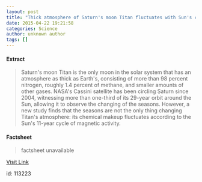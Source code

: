 ```yaml
---
layout: post
title: "Thick atmosphere of Saturn's moon Titan fluctuates with Sun's cycle"
date: 2015-04-22 19:21:58
categories: Science
author: unknown author
tags: []
---
```



#### Extract
>Saturn's moon Titan is the only moon in the solar system that has an atmosphere as thick as Earth's, consisting of more than 98 percent nitrogen, roughly 1.4 percent of methane, and smaller amounts of other gases. NASA's Cassini satellite has been circling Saturn since 2004, witnessing more than one-third of its 29-year orbit around the Sun, allowing it to observe the changing of the seasons. However, a new study finds that the seasons are not the only thing changing Titan's atmosphere: its chemical makeup fluctuates according to the Sun's 11-year cycle of magnetic activity.

#### Factsheet
>factsheet unavailable

[Visit Link](http://feeds.sciencedaily.com/~r/sciencedaily/~3/SYRN9BhkiPo/150422152158.htm)

id:  113223
